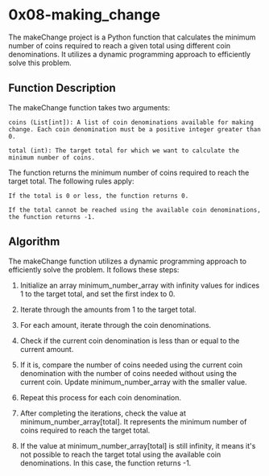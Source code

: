 # 0x08-making_change

The makeChange project is a Python function that calculates the minimum number of coins required to reach a given total using different coin denominations. It utilizes a dynamic programming approach to efficiently solve this problem.

## Function Description

The makeChange function takes two arguments:

    coins (List[int]): A list of coin denominations available for making change. Each coin denomination must be a positive integer greater than 0.

    total (int): The target total for which we want to calculate the minimum number of coins.

The function returns the minimum number of coins required to reach the target total. The following rules apply:

    If the total is 0 or less, the function returns 0.

    If the total cannot be reached using the available coin denominations, the function returns -1.

## Algorithm

The makeChange function utilizes a dynamic programming approach to efficiently solve the problem. It follows these steps:

   1. Initialize an array minimum_number_array with infinity values for indices 1 to the target total, and set the first index to 0.

   2. Iterate through the amounts from 1 to the target total.

   3. For each amount, iterate through the coin denominations.

   4. Check if the current coin denomination is less than or equal to the current amount.

   5. If it is, compare the number of coins needed using the current coin denomination with the number of coins needed without using the current coin. Update minimum_number_array with the smaller value.

   6. Repeat this process for each coin denomination.

   7. After completing the iterations, check the value at minimum_number_array[total]. It represents the minimum number of coins required to reach the target total.

   8. If the value at minimum_number_array[total] is still infinity, it means it's not possible to reach the target total using the available coin denominations. In this case, the function returns -1.
